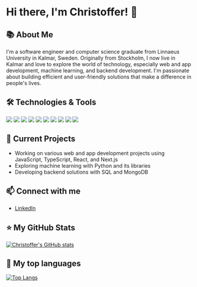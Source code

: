 # Hi there, I'm Christoffer! 👋

## 📚 About Me

I'm a software engineer and computer science graduate from Linnaeus University in Kalmar, Sweden. Originally from Stockholm, I now live in Kalmar and love to explore the world of technology, especially web and app development, machine learning, and backend development. I'm passionate about building efficient and user-friendly solutions that make a difference in people's lives.

## 🛠️ Technologies & Tools

![](https://img.shields.io/badge/Code-JavaScript-informational?style=flat&logo=javascript&logoColor=white&color=2bbc8a)
![](https://img.shields.io/badge/Code-TypeScript-informational?style=flat&logo=typescript&logoColor=white&color=2bbc8a)
![](https://img.shields.io/badge/Code-HTML5-informational?style=flat&logo=html5&logoColor=white&color=2bbc8a)
![](https://img.shields.io/badge/Code-CSS3-informational?style=flat&logo=css3&logoColor=white&color=2bbc8a)
![](https://img.shields.io/badge/Code-Java-informational?style=flat&logo=java&logoColor=white&color=2bbc8a)
![](https://img.shields.io/badge/Code-Python-informational?style=flat&logo=python&logoColor=white&color=2bbc8a)
![](https://img.shields.io/badge/Framework-Next.js-informational?style=flat&logo=next.js&logoColor=white&color=2bbc8a)
![](https://img.shields.io/badge/Library-React-informational?style=flat&logo=react&logoColor=white&color=2bbc8a)
![](https://img.shields.io/badge/Database-SQL-informational?style=flat&logo=postgresql&logoColor=white&color=2bbc8a)
![](https://img.shields.io/badge/Database-MongoDB-informational?style=flat&logo=mongodb&logoColor=white&color=2bbc8a)


## 🌱 Current Projects

- Working on various web and app development projects using JavaScript, TypeScript, React, and Next.js
- Exploring machine learning with Python and its libraries
- Developing backend solutions with SQL and MongoDB

## 📫 Connect with me

- [LinkedIn](https://www.linkedin.com/in/christoffer-eid/)

## ⭐ My GitHub Stats

[![Christoffer's GitHub stats](https://github-readme-stats.vercel.app/api?username=krukle&show_icons=true&theme=merko)](https://github.com/krukle/github-readme-stats)

## 💬 My top languages

[![Top Langs](https://github-readme-stats.vercel.app/api/top-langs/?username=krukle&hide=c,jupyter%20notebook,purebasic,css,html,cmake,tex,gherkin&hide_progress=true)](https://github.com/krukle/github-readme-stats)
